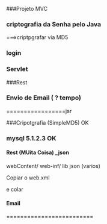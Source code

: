 
###Projeto MVC
### criptografia da Senha pelo Java

===>criptpgrafar via MD5


### login
### Servlet
###Rest

### Envio de Email ( ? tempo)

=================jar

###Cripotgrafia (SimpleMD5) OK
### mysql  5.1.2.3 OK
#### Rest (MUita Coisa) _json

webContent/ web-inf/ lib
json (varios)

Copiar o web.xml

e colar 




#### Email
=========================






